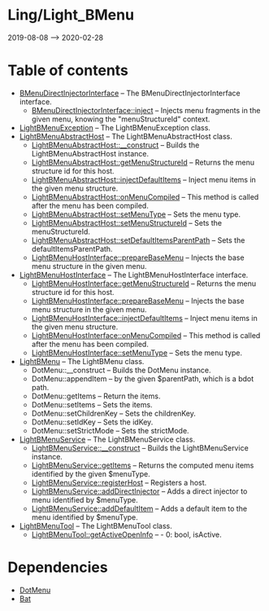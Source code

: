 Ling/Light_BMenu
================
2019-08-08 --> 2020-02-28




Table of contents
===========

- [BMenuDirectInjectorInterface](https://github.com/lingtalfi/Light_BMenu/blob/master/doc/api/Ling/Light_BMenu/DirectInjection/BMenuDirectInjectorInterface.md) &ndash; The BMenuDirectInjectorInterface interface.
    - [BMenuDirectInjectorInterface::inject](https://github.com/lingtalfi/Light_BMenu/blob/master/doc/api/Ling/Light_BMenu/DirectInjection/BMenuDirectInjectorInterface/inject.md) &ndash; Injects menu fragments in the given menu, knowing the "menuStructureId" context.
- [LightBMenuException](https://github.com/lingtalfi/Light_BMenu/blob/master/doc/api/Ling/Light_BMenu/Exception/LightBMenuException.md) &ndash; The LightBMenuException class.
- [LightBMenuAbstractHost](https://github.com/lingtalfi/Light_BMenu/blob/master/doc/api/Ling/Light_BMenu/Host/LightBMenuAbstractHost.md) &ndash; The LightBMenuAbstractHost class.
    - [LightBMenuAbstractHost::__construct](https://github.com/lingtalfi/Light_BMenu/blob/master/doc/api/Ling/Light_BMenu/Host/LightBMenuAbstractHost/__construct.md) &ndash; Builds the LightBMenuAbstractHost instance.
    - [LightBMenuAbstractHost::getMenuStructureId](https://github.com/lingtalfi/Light_BMenu/blob/master/doc/api/Ling/Light_BMenu/Host/LightBMenuAbstractHost/getMenuStructureId.md) &ndash; Returns the menu structure id for this host.
    - [LightBMenuAbstractHost::injectDefaultItems](https://github.com/lingtalfi/Light_BMenu/blob/master/doc/api/Ling/Light_BMenu/Host/LightBMenuAbstractHost/injectDefaultItems.md) &ndash; Inject menu items in the given menu structure.
    - [LightBMenuAbstractHost::onMenuCompiled](https://github.com/lingtalfi/Light_BMenu/blob/master/doc/api/Ling/Light_BMenu/Host/LightBMenuAbstractHost/onMenuCompiled.md) &ndash; This method is called after the menu has been compiled.
    - [LightBMenuAbstractHost::setMenuType](https://github.com/lingtalfi/Light_BMenu/blob/master/doc/api/Ling/Light_BMenu/Host/LightBMenuAbstractHost/setMenuType.md) &ndash; Sets the menu type.
    - [LightBMenuAbstractHost::setMenuStructureId](https://github.com/lingtalfi/Light_BMenu/blob/master/doc/api/Ling/Light_BMenu/Host/LightBMenuAbstractHost/setMenuStructureId.md) &ndash; Sets the menuStructureId.
    - [LightBMenuAbstractHost::setDefaultItemsParentPath](https://github.com/lingtalfi/Light_BMenu/blob/master/doc/api/Ling/Light_BMenu/Host/LightBMenuAbstractHost/setDefaultItemsParentPath.md) &ndash; Sets the defaultItemsParentPath.
    - [LightBMenuHostInterface::prepareBaseMenu](https://github.com/lingtalfi/Light_BMenu/blob/master/doc/api/Ling/Light_BMenu/Host/LightBMenuHostInterface/prepareBaseMenu.md) &ndash; Injects the base menu structure in the given menu.
- [LightBMenuHostInterface](https://github.com/lingtalfi/Light_BMenu/blob/master/doc/api/Ling/Light_BMenu/Host/LightBMenuHostInterface.md) &ndash; The LightBMenuHostInterface interface.
    - [LightBMenuHostInterface::getMenuStructureId](https://github.com/lingtalfi/Light_BMenu/blob/master/doc/api/Ling/Light_BMenu/Host/LightBMenuHostInterface/getMenuStructureId.md) &ndash; Returns the menu structure id for this host.
    - [LightBMenuHostInterface::prepareBaseMenu](https://github.com/lingtalfi/Light_BMenu/blob/master/doc/api/Ling/Light_BMenu/Host/LightBMenuHostInterface/prepareBaseMenu.md) &ndash; Injects the base menu structure in the given menu.
    - [LightBMenuHostInterface::injectDefaultItems](https://github.com/lingtalfi/Light_BMenu/blob/master/doc/api/Ling/Light_BMenu/Host/LightBMenuHostInterface/injectDefaultItems.md) &ndash; Inject menu items in the given menu structure.
    - [LightBMenuHostInterface::onMenuCompiled](https://github.com/lingtalfi/Light_BMenu/blob/master/doc/api/Ling/Light_BMenu/Host/LightBMenuHostInterface/onMenuCompiled.md) &ndash; This method is called after the menu has been compiled.
    - [LightBMenuHostInterface::setMenuType](https://github.com/lingtalfi/Light_BMenu/blob/master/doc/api/Ling/Light_BMenu/Host/LightBMenuHostInterface/setMenuType.md) &ndash; Sets the menu type.
- [LightBMenu](https://github.com/lingtalfi/Light_BMenu/blob/master/doc/api/Ling/Light_BMenu/Menu/LightBMenu.md) &ndash; The LightBMenu class.
    - DotMenu::__construct &ndash; Builds the DotMenu instance.
    - DotMenu::appendItem &ndash; by the given $parentPath, which is a bdot path.
    - DotMenu::getItems &ndash; Return the items.
    - DotMenu::setItems &ndash; Sets the items.
    - DotMenu::setChildrenKey &ndash; Sets the childrenKey.
    - DotMenu::setIdKey &ndash; Sets the idKey.
    - DotMenu::setStrictMode &ndash; Sets the strictMode.
- [LightBMenuService](https://github.com/lingtalfi/Light_BMenu/blob/master/doc/api/Ling/Light_BMenu/Service/LightBMenuService.md) &ndash; The LightBMenuService class.
    - [LightBMenuService::__construct](https://github.com/lingtalfi/Light_BMenu/blob/master/doc/api/Ling/Light_BMenu/Service/LightBMenuService/__construct.md) &ndash; Builds the LightBMenuService instance.
    - [LightBMenuService::getItems](https://github.com/lingtalfi/Light_BMenu/blob/master/doc/api/Ling/Light_BMenu/Service/LightBMenuService/getItems.md) &ndash; Returns the computed menu items identified by the given $menuType.
    - [LightBMenuService::registerHost](https://github.com/lingtalfi/Light_BMenu/blob/master/doc/api/Ling/Light_BMenu/Service/LightBMenuService/registerHost.md) &ndash; Registers a host.
    - [LightBMenuService::addDirectInjector](https://github.com/lingtalfi/Light_BMenu/blob/master/doc/api/Ling/Light_BMenu/Service/LightBMenuService/addDirectInjector.md) &ndash; Adds a direct injector to menu identified by $menuType.
    - [LightBMenuService::addDefaultItem](https://github.com/lingtalfi/Light_BMenu/blob/master/doc/api/Ling/Light_BMenu/Service/LightBMenuService/addDefaultItem.md) &ndash; Adds a default item to the menu identified by $menuType.
- [LightBMenuTool](https://github.com/lingtalfi/Light_BMenu/blob/master/doc/api/Ling/Light_BMenu/Tool/LightBMenuTool.md) &ndash; The LightBMenuTool class.
    - [LightBMenuTool::getActiveOpenInfo](https://github.com/lingtalfi/Light_BMenu/blob/master/doc/api/Ling/Light_BMenu/Tool/LightBMenuTool/getActiveOpenInfo.md) &ndash; - 0: bool, isActive.


Dependencies
============
- [DotMenu](https://github.com/lingtalfi/DotMenu)
- [Bat](https://github.com/lingtalfi/Bat)


